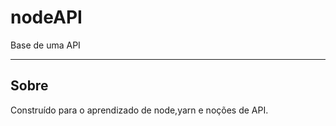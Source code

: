 # nodeAPI
Base de uma API

----------------------------------

## Sobre

Construído para o aprendizado de node,yarn e noções de API.
